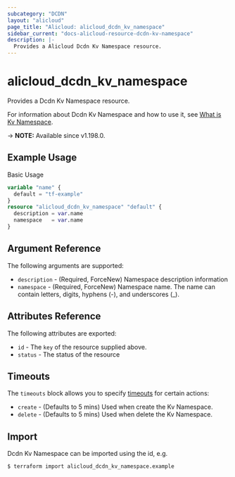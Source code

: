 ```yaml
---
subcategory: "DCDN"
layout: "alicloud"
page_title: "Alicloud: alicloud_dcdn_kv_namespace"
sidebar_current: "docs-alicloud-resource-dcdn-kv-namespace"
description: |-
  Provides a Alicloud Dcdn Kv Namespace resource.
---
```


# alicloud_dcdn_kv_namespace

Provides a Dcdn Kv Namespace resource.

For information about Dcdn Kv Namespace and how to use it, see [What is Kv Namespace](https://www.alibabacloud.com/help/en/dynamic-route-for-cdn/latest/putdcdnkvnamespace).

-> **NOTE:** Available since v1.198.0.

## Example Usage

Basic Usage

```terraform
variable "name" {
  default = "tf-example"
}
resource "alicloud_dcdn_kv_namespace" "default" {
  description = var.name
  namespace   = var.name
}
```

## Argument Reference

The following arguments are supported:
* `description` - (Required, ForceNew) Namespace description information
* `namespace` - (Required, ForceNew) Namespace name. The name can contain letters, digits, hyphens (-), and underscores (_).


## Attributes Reference

The following attributes are exported:
* `id` - The `key` of the resource supplied above.
* `status` - The status of the resource

## Timeouts

The `timeouts` block allows you to specify [timeouts](https://www.terraform.io/docs/configuration-0-11/resources.html#timeouts) for certain actions:
* `create` - (Defaults to 5 mins) Used when create the Kv Namespace.
* `delete` - (Defaults to 5 mins) Used when delete the Kv Namespace.

## Import

Dcdn Kv Namespace can be imported using the id, e.g.

```shell
$ terraform import alicloud_dcdn_kv_namespace.example 
```